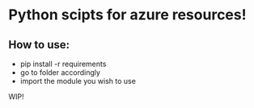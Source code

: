 # Python scipts for azure resources!

## How to use:
- pip install -r requirements
- go to folder accordingly
- import the module you wish to use

WIP!